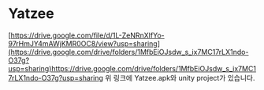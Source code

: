 # Yatzee
[https://drive.google.com/file/d/1L-ZeNRnXlfYo-97rHmJY4mAWjKMR0OC8/view?usp=sharing](https://drive.google.com/drive/folders/1MfbEiOJsdw_s_ix7MC17rLX1ndo-O37g?usp=sharing)https://drive.google.com/drive/folders/1MfbEiOJsdw_s_ix7MC17rLX1ndo-O37g?usp=sharing
위 링크에 Yatzee.apk와 unity project가 있습니다.

